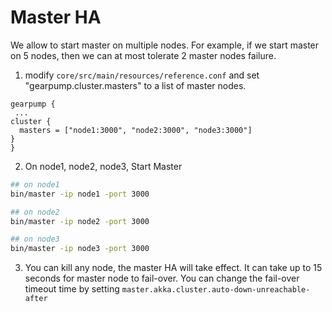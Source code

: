 # Master HA

We allow to start master on multiple nodes. For example, if we start master on 5 nodes, then we can at most tolerate 2 master nodes failure. 

1. modify `core/src/main/resources/reference.conf` and set "gearpump.cluster.masters" to a list of master nodes.

  ```
  gearpump {
   ...
  cluster {
    masters = ["node1:3000", "node2:3000", "node3:3000"]
  }
  }
  ```

2. On node1, node2, node3, Start Master
  ```bash
  ## on node1
  bin/master -ip node1 -port 3000
  
  ## on node2
  bin/master -ip node2 -port 3000
  
  ## on node3
  bin/master -ip node3 -port 3000
  ```  

3. You can kill any node, the master HA will take effect. It can take up to 15 seconds for master node to fail-over. You can change the fail-over timeout time by setting `master.akka.cluster.auto-down-unreachable-after`
